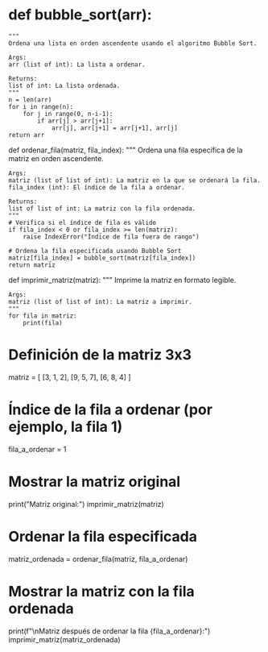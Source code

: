 # def bubble_sort(arr):
    """
    Ordena una lista en orden ascendente usando el algoritmo Bubble Sort.

    Args:
    arr (list of int): La lista a ordenar.

    Returns:
    list of int: La lista ordenada.
    """
    n = len(arr)
    for i in range(n):
        for j in range(0, n-i-1):
            if arr[j] > arr[j+1]:
                arr[j], arr[j+1] = arr[j+1], arr[j]
    return arr

def ordenar_fila(matriz, fila_index):
    """
    Ordena una fila específica de la matriz en orden ascendente.

    Args:
    matriz (list of list of int): La matriz en la que se ordenará la fila.
    fila_index (int): El índice de la fila a ordenar.
    
    Returns:
    list of list of int: La matriz con la fila ordenada.
    """
    # Verifica si el índice de fila es válido
    if fila_index < 0 or fila_index >= len(matriz):
        raise IndexError("Índice de fila fuera de rango")
    
    # Ordena la fila especificada usando Bubble Sort
    matriz[fila_index] = bubble_sort(matriz[fila_index])
    return matriz

def imprimir_matriz(matriz):
    """
    Imprime la matriz en formato legible.

    Args:
    matriz (list of list of int): La matriz a imprimir.
    """
    for fila in matriz:
        print(fila)

# Definición de la matriz 3x3
matriz = [
    [3, 1, 2],
    [9, 5, 7],
    [6, 8, 4]
]

# Índice de la fila a ordenar (por ejemplo, la fila 1)
fila_a_ordenar = 1

# Mostrar la matriz original
print("Matriz original:")
imprimir_matriz(matriz)

# Ordenar la fila especificada
matriz_ordenada = ordenar_fila(matriz, fila_a_ordenar)

# Mostrar la matriz con la fila ordenada
print(f"\nMatriz después de ordenar la fila {fila_a_ordenar}:")
imprimir_matriz(matriz_ordenada)
